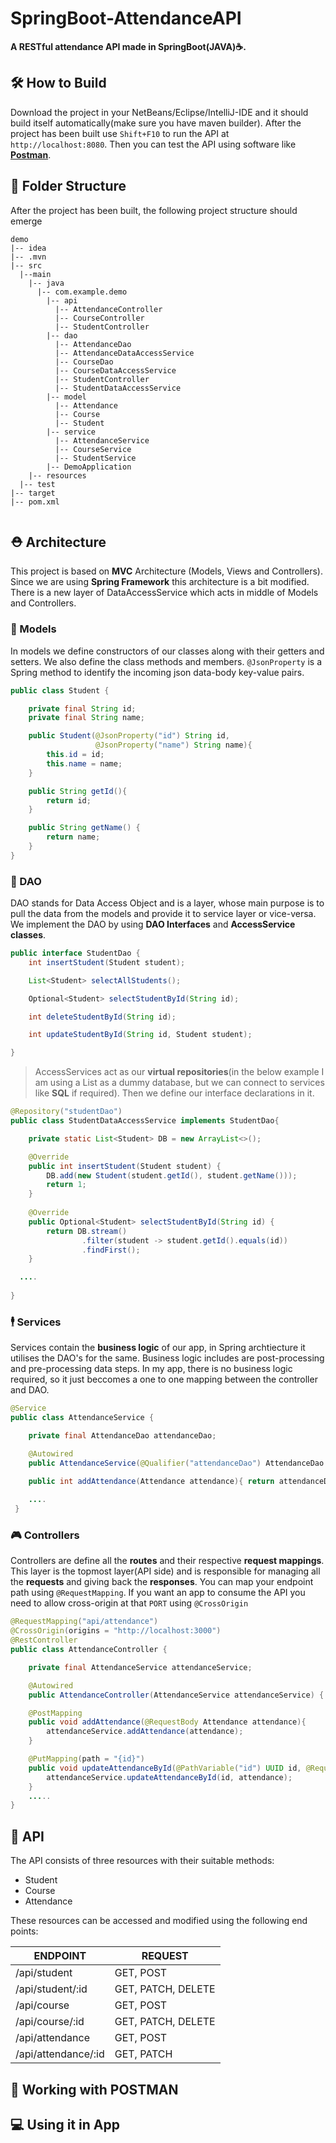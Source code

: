 # SpringBoot-AttendanceAPI
**A RESTful attendance API made in SpringBoot(JAVA)☕.**
## 🛠 How to Build
Download the project in your NetBeans/Eclipse/IntelliJ-IDE and it should build itself automatically(make sure you have maven builder). After the project has been built use `Shift+F10` to run the API at `http://localhost:8080`. Then you can test the API using software like [**Postman**](https://www.postman.com/).
## 📂 Folder Structure
After the project has been built, the following project structure should emerge
```
demo
|-- idea
|-- .mvn
|-- src
  |--main
    |-- java
      |-- com.example.demo
        |-- api
          |-- AttendanceController
          |-- CourseController
          |-- StudentController
        |-- dao
          |-- AttendanceDao
          |-- AttendanceDataAccessService
          |-- CourseDao
          |-- CourseDataAccessService
          |-- StudentController  
          |-- StudentDataAccessService 
        |-- model
          |-- Attendance
          |-- Course
          |-- Student
        |-- service
          |-- AttendanceService
          |-- CourseService
          |-- StudentService
        |-- DemoApplication
    |-- resources
  |-- test
|-- target
|-- pom.xml
    
```
## ⛑ Architecture
This project is based on **MVC** Architecture (Models, Views and Controllers). Since we are using **Spring Framework** this architecture is a bit modified. There is a new layer of DataAccessService which acts in middle of Models and Controllers.
### 🦴 Models
In models we define constructors of our classes along with their getters and setters. We also define the class methods and members. `@JsonProperty` is a Spring method to identify the incoming json data-body key-value pairs.
```java
public class Student {

    private final String id;
    private final String name;

    public Student(@JsonProperty("id") String id,
                   @JsonProperty("name") String name){
        this.id = id;
        this.name = name;
    }

    public String getId(){
        return id;
    }

    public String getName() {
        return name;
    }
}

```
### 🏬 DAO
DAO stands for Data Access Object and is a layer, whose main purpose is to pull the data from the models and provide it to service layer or vice-versa. We implement the DAO by using **DAO Interfaces** and **AccessService classes**.

```java
public interface StudentDao {
    int insertStudent(Student student);

    List<Student> selectAllStudents();

    Optional<Student> selectStudentById(String id);

    int deleteStudentById(String id);

    int updateStudentById(String id, Student student);

}
```
> AccessServices act as our **virtual repositories**(in the below example I am using a List as a dummy database, but we can connect to services like **SQL** if required). Then we define our interface declarations in it.
```java
@Repository("studentDao")
public class StudentDataAccessService implements StudentDao{

    private static List<Student> DB = new ArrayList<>();

    @Override
    public int insertStudent(Student student) {
        DB.add(new Student(student.getId(), student.getName()));
        return 1;
    }
    
    @Override
    public Optional<Student> selectStudentById(String id) {
        return DB.stream()
                .filter(student -> student.getId().equals(id))
                .findFirst();
    }

  ....
 
}
```
### 🕴 Services
Services contain the **business logic** of our app, in Spring archtiecture it utilises the DAO's for the same. Business logic includes are post-processing and pre-processing data steps. In my app, there is no business logic required, so it just beccomes a one to one mapping between the controller and DAO.

```java
@Service
public class AttendanceService {

    private final AttendanceDao attendanceDao;

    @Autowired
    public AttendanceService(@Qualifier("attendanceDao") AttendanceDao attendanceDao) { this.attendanceDao = attendanceDao;}

    public int addAttendance(Attendance attendance){ return attendanceDao.insertAttendance(attendance);}
    
    ....
 }
```

### 🎮 Controllers
Controllers are define all the **routes** and their respective **request mappings**. This layer is the topmost layer(API side) and is responsible for managing all the **requests** and giving back the **responses**. You can map your endpoint path using `@RequestMapping`. If you want an app to consume the API you need to allow cross-origin at that `PORT` using `@CrossOrigin`

```java
@RequestMapping("api/attendance")
@CrossOrigin(origins = "http://localhost:3000")
@RestController
public class AttendanceController {

    private final AttendanceService attendanceService;

    @Autowired
    public AttendanceController(AttendanceService attendanceService) { this.attendanceService = attendanceService; }

    @PostMapping
    public void addAttendance(@RequestBody Attendance attendance){
        attendanceService.addAttendance(attendance);
    }

    @PutMapping(path = "{id}")
    public void updateAttendanceById(@PathVariable("id") UUID id, @RequestBody Attendance attendance){
        attendanceService.updateAttendanceById(id, attendance);
    }
    .....
}
```
## 🛒 API
The API consists of three resources with their suitable methods:
 - Student
 - Course
 - Attendance
 
 These resources can be accessed and modified using the following end points:

<center>

| ENDPOINT            	| REQUEST            	|
|---------------------	|--------------------	|
| /api/student        	| GET, POST          	|
| /api/student/:id    	| GET, PATCH, DELETE 	|
| /api/course         	| GET, POST          	|
| /api/course/:id     	| GET, PATCH, DELETE 	|
| /api/attendance     	| GET, POST          	|
| /api/attendance/:id 	| GET, PATCH        	|

</center>

## 📨 Working with POSTMAN

## 💻 Using it in App
